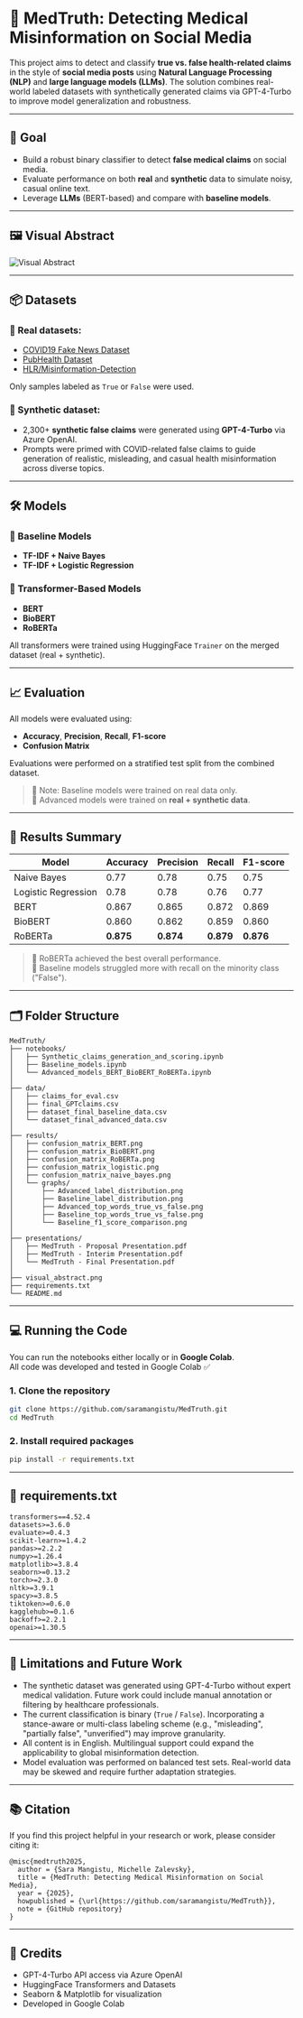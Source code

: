 # 🧬 MedTruth: Detecting Medical Misinformation on Social Media

This project aims to detect and classify **true vs. false health-related claims** in the style of **social media posts** using **Natural Language Processing (NLP)** and **large language models (LLMs)**. The solution combines real-world labeled datasets with synthetically generated claims via GPT-4-Turbo to improve model generalization and robustness.

---

## 🎯 Goal

- Build a robust binary classifier to detect **false medical claims** on social media.
- Evaluate performance on both **real** and **synthetic** data to simulate noisy, casual online text.
- Leverage **LLMs** (BERT-based) and compare with **baseline models**.

---

## 🖼️ Visual Abstract

![Visual Abstract](visual_abstract.png)

---

## 📦 Datasets

### 🧪 Real datasets:
- [COVID19 Fake News Dataset](https://www.kaggle.com/datasets/elvinagammed/covid19-fake-news-dataset-nlp)
- [PubHealth Dataset](https://www.kaggle.com/datasets/ersindemirel/pubhealthdataset)
- [HLR/Misinformation-Detection](https://github.com/HLR/Misinformation-Detection)

Only samples labeled as `True` or `False` were used.

### 🧠 Synthetic dataset:
- 2,300+ **synthetic false claims** were generated using **GPT-4-Turbo** via Azure OpenAI.
- Prompts were primed with COVID-related false claims to guide generation of realistic, misleading, and casual health misinformation across diverse topics.

---

## 🛠️ Models

### 🔹 Baseline Models
- **TF-IDF + Naive Bayes**
- **TF-IDF + Logistic Regression**

### 🔹 Transformer-Based Models
- **BERT**
- **BioBERT**
- **RoBERTa**

All transformers were trained using HuggingFace `Trainer` on the merged dataset (real + synthetic).

---

## 📈 Evaluation

All models were evaluated using:

- **Accuracy**, **Precision**, **Recall**, **F1-score**
- **Confusion Matrix**

Evaluations were performed on a stratified test split from the combined dataset.

> 🔸 Note: Baseline models were trained on real data only.  
> 🔹 Advanced models were trained on **real + synthetic data**.

---

## 🧪 Results Summary

| Model               | Accuracy | Precision | Recall | F1-score |
|---------------------|----------|-----------|--------|----------|
| Naive Bayes         | 0.77     | 0.78      | 0.75   | 0.75     |
| Logistic Regression | 0.78     | 0.78      | 0.76   | 0.77     |
| BERT                | 0.867    | 0.865     | 0.872  | 0.869    |
| BioBERT             | 0.860    | 0.862     | 0.859  | 0.860    |
| RoBERTa             | **0.875**| **0.874** | **0.879** | **0.876** |

> 🔹 RoBERTa achieved the best overall performance.  
> 🔸 Baseline models struggled more with recall on the minority class ("False").

---

## 🗂️ Folder Structure

```
MedTruth/
├── notebooks/
│   ├── Synthetic_claims_generation_and_scoring.ipynb
│   ├── Baseline_models.ipynb
│   └── Advanced_models_BERT_BioBERT_RoBERTa.ipynb
│
├── data/
│   ├── claims_for_eval.csv
│   ├── final_GPTclaims.csv
│   ├── dataset_final_baseline_data.csv
│   └── dataset_final_advanced_data.csv
│
├── results/
│   ├── confusion_matrix_BERT.png
│   ├── confusion_matrix_BioBERT.png
│   ├── confusion_matrix_RoBERTa.png
│   ├── confusion_matrix_logistic.png
│   ├── confusion_matrix_naive_bayes.png
│   └── graphs/
│       ├── Advanced_label_distribution.png
│       ├── Baseline_label_distribution.png
│       ├── Advanced_top_words_true_vs_false.png
│       ├── Baseline_top_words_true_vs_false.png
│       └── Baseline_f1_score_comparison.png
│
├── presentations/
│   ├── MedTruth - Proposal Presentation.pdf
│   ├── MedTruth - Interim Presentation.pdf
│   └── MedTruth - Final Presentation.pdf
│
├── visual_abstract.png
├── requirements.txt
└── README.md
```

---

## 💻 Running the Code

You can run the notebooks either locally or in **Google Colab**.  
All code was developed and tested in Google Colab ✅

### 1. Clone the repository

```bash
git clone https://github.com/saramangistu/MedTruth.git
cd MedTruth
```

### 2. Install required packages

```bash
pip install -r requirements.txt
```

---

## 🧾 requirements.txt

```
transformers==4.52.4
datasets>=3.6.0
evaluate>=0.4.3
scikit-learn>=1.4.2
pandas>=2.2.2
numpy>=1.26.4
matplotlib>=3.8.4
seaborn>=0.13.2
torch>=2.3.0
nltk>=3.9.1
spacy>=3.8.5
tiktoken>=0.6.0
kagglehub>=0.1.6
backoff>=2.2.1
openai>=1.30.5
```

---

## 🚧 Limitations and Future Work

- The synthetic dataset was generated using GPT-4-Turbo without expert medical validation. Future work could include manual annotation or filtering by healthcare professionals.
- The current classification is binary (`True` / `False`). Incorporating a stance-aware or multi-class labeling scheme (e.g., "misleading", "partially false", "unverified") may improve granularity.
- All content is in English. Multilingual support could expand the applicability to global misinformation detection.
- Model evaluation was performed on balanced test sets. Real-world data may be skewed and require further adaptation strategies.

---

## 📚 Citation

If you find this project helpful in your research or work, please consider citing it:

```
@misc{medtruth2025,
  author = {Sara Mangistu, Michelle Zalevsky},
  title = {MedTruth: Detecting Medical Misinformation on Social Media},
  year = {2025},
  howpublished = {\url{https://github.com/saramangistu/MedTruth}},
  note = {GitHub repository}
}
```

---

## 🤝 Credits

- GPT-4-Turbo API access via Azure OpenAI  
- HuggingFace Transformers and Datasets  
- Seaborn & Matplotlib for visualization  
- Developed in Google Colab  
